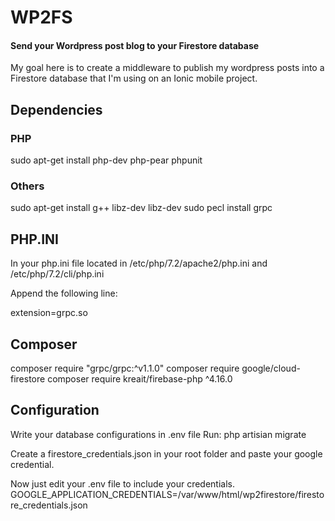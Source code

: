 # WP2FS

#### Send your Wordpress post blog to your Firestore database

My goal here is to create a middleware to publish my wordpress posts into a Firestore database that I'm using on an Ionic mobile project.


## Dependencies

### PHP
sudo apt-get install php-dev php-pear phpunit


### Others
sudo apt-get install g++ libz-dev libz-dev
sudo pecl install grpc


## PHP.INI

In your php.ini file located in /etc/php/7.2/apache2/php.ini and /etc/php/7.2/cli/php.ini

Append the following line:

extension=grpc.so


## Composer

composer require "grpc/grpc:^v1.1.0"
composer require google/cloud-firestore
composer require kreait/firebase-php ^4.16.0

## Configuration

Write your database configurations in .env file
Run: php artisian migrate

Create a firestore_credentials.json in your root folder and paste your google credential.

Now just edit your .env file to include your credentials.
GOOGLE_APPLICATION_CREDENTIALS=/var/www/html/wp2firestore/firestore_credentials.json






